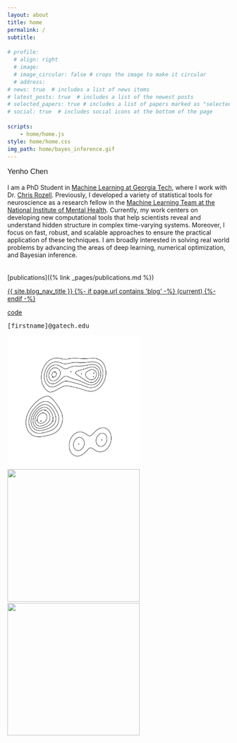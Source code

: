 ```yaml
---
layout: about
title: home
permalink: /
subtitle: 

# profile:
  # align: right
  # image: 
  # image_circular: false # crops the image to make it circular
  # address: 
# news: true  # includes a list of news items
# latest_posts: true  # includes a list of the newest posts
# selected_papers: true # includes a list of papers marked as "selected={true}"
# social: true  # includes social icons at the bottom of the page

scripts:
    - home/home.js 
style: home/home.css
img_path: home/bayes_inference.gif
---
```





<div class="center-screen">
  <p style="font-family:Helvetica; font-size:larger;" class="font-weight-bold">Yenho Chen</p>
  
  <div class="about-text"> I am a PhD Student in <a href="https://ml.gatech.edu/">Machine Learning at Georgia Tech</a>, where I work with Dr. <a href="https://siplab.gatech.edu/">Chris Rozell</a>. Previously, I developed a variety of statistical tools for neuroscience as a research fellow in the <a href="https://cmn.nimh.nih.gov/mlt">Machine Learning Team at the National Institute of Mental Health</a>. Currently, my work centers on developing new computational tools that help scientists reveal and understand hidden structure in complex time-varying systems. Moreover, I focus on fast, robust, and scalable approaches to ensure the practical application of these techniques. I am broadly interested in solving real world problems by advancing the areas of <span onmouseover="mover(this)" class="highlight-art generative-modeling">deep learning</span>, <span onmouseover="mover(this)" class="highlight-art ot">numerical optimization</span>, and <span onmouseover="mover(this)" class="highlight-art bayes">Bayesian inference</span>.

<!-- Currently, my work focuses on creating new computational tools that help scientists reveal and understand hidden structure in complex time-series data -->

  <!-- I am broadly interested in solving real-world problems by advancing the areas of deep learning, numerical optimization, and Bayesian inference. -->
  
  
  <!-- I am broadly interested in solving real world problems by advancing the areas of <span onmouseover="mover(this)" class="highlight-art generative-modeling">deep learning</span>, <span onmouseover="mover(this)" class="highlight-art ot">numerical optimization</span>, and <span onmouseover="mover(this)" class="highlight-art bayes">Bayesian inference</span>. -->
  </div>
  <br>
  <br>





  

<div class="home-bottom-container">
  <div class="home-links-container">   
      <span  markdown="1">[publications]({% link _pages/publications.md %})</span>     
      <p>
        <a class="home-link" href="{{ '/blog/' | relative_url }}">{{ site.blog_nav_title }}
          {%- if page.url contains 'blog' -%}
          <span class="sr-only">(current)</span>
          {%- endif -%}
        </a>
      </p>
      <p><a class="home-link" href="https://github.com/yenhochen">code</a></p>
    <p style="font-family:monospace">[firstname]@gatech.edu</p>
  </div>
    <div class="home-img-container">
      <img src="assets/img/bayes_inference4.gif" width="300px" height="300px" id="bayes"> 
      <!-- <video  autoplay="autoplay" id="bayes" muted loop>
        <source src="assets/img/bayes_inference4.mp4" type="video/mp4" />
      </video> -->
      <img src="assets/img/ot2.gif" width="300px" height="300px" id="ot"> 
      <!-- <video  autoplay="autoplay controls" id="ot" muted loop>
        <source src="assets/img/ot2.mp4" type="video/mp4" />
      </video> -->
      <img src="assets/img/generative2.gif" width="300px" height="300px" id="generative-modeling"> 
      <!-- <video autoplay="autoplay" id="generative-modeling" muted loop>
        <source src="assets/img/generative2.mp4" type="video/mp4" />
      </video> -->
    </div>
</div> 
</div>

